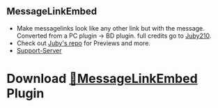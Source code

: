 ## MessageLinkEmbed
 - Make messagelinks look like any other link but with the message. Converted from a PC plugin -> BD plugin. full credits go to [Juby210](https://github.com/Juby210/).
 - Check out [Juby's repo](https://github.com/Juby210/message-link-embed) for Previews and more.
 - [Support-Server](https://discord.gg/gvA2ree)
# Download [**🔽MessageLinkEmbed**](https://betterdiscord.net/ghdl?url=https://raw.githubusercontent.com/Strencher/BetterDiscordStuff/master/MessageLinkEmbed/MessageLinkEmbed.plugin.js) Plugin